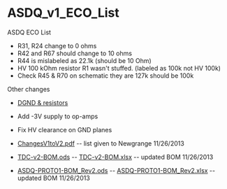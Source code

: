# ASDQ_v1_ECO_List
ASDQ ECO List

 * R31, R24 change to 0 ohms
 * R42 and R67 should change to 10 ohms
 * R44 is mislabeled as 22.1k (should be 10 Ohm)
 * HV 100 kOhm resistor R1 wasn't stuffed.  (labeled as 100k not HV 100k)
 * Check R45 & R70 on schematic they are 127k should be 100k

Other changes

 * [DGND & resistors ](https://docs.google.com/presentation/d/1NObASsDOzFmPK0FhgSQDmDsUeppBsECg8RHvPzym9Ac/pub?start=false&loop=false&delayms=3000#slide=id.p)
 * Add -3V supply to op-amps
 * Fix HV clearance on GND planes

 * [ChangesV1toV2.pdf](http://ohm.bu.edu/~hazen/G-2/ASDQ/ChangesV1toV2.pdf) -- list given to Newgrange 11/26/2013
 * [TDC-v2-BOM.ods](http://ohm.bu.edu/~hazen/G-2/ASDQ/TDC-v2-BOM.ods) -- [TDC-v2-BOM.xlsx](http://ohm.bu.edu/~hazen/G-2/ASDQ/TDC-v2-BOM.xlsx) -- updated BOM 11/26/2013
 * [ASDQ-PROTO1-BOM_Rev2.ods](http://ohm.bu.edu/~hazen/G-2/ASDQ/ASDQ-PROTO1-BOM_Rev2.ods) -- [ASDQ-PROTO1-BOM_Rev2.xlsx](http://ohm.bu.edu/~hazen/G-2/ASDQ/ASDQ-PROTO1-BOM_Rev2.xlsx) -- updated BOM 11/26/2013


